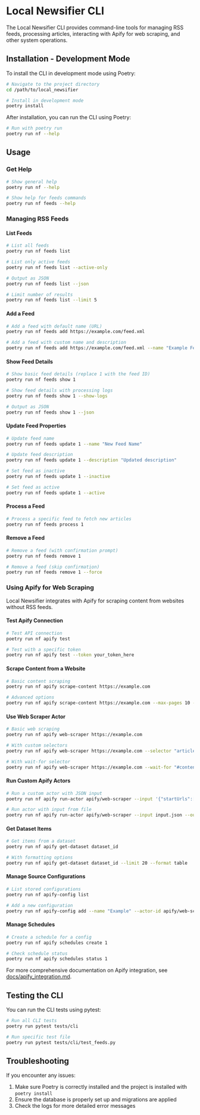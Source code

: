 # Local Newsifier CLI

The Local Newsifier CLI provides command-line tools for managing RSS feeds, processing articles, interacting with Apify for web scraping, and other system operations.

## Installation - Development Mode

To install the CLI in development mode using Poetry:

```bash
# Navigate to the project directory
cd /path/to/local_newsifier

# Install in development mode
poetry install
```

After installation, you can run the CLI using Poetry:

```bash
# Run with poetry run
poetry run nf --help
```

## Usage

### Get Help

```bash
# Show general help
poetry run nf --help

# Show help for feeds commands
poetry run nf feeds --help
```

### Managing RSS Feeds

#### List Feeds

```bash
# List all feeds
poetry run nf feeds list

# List only active feeds
poetry run nf feeds list --active-only

# Output as JSON
poetry run nf feeds list --json

# Limit number of results
poetry run nf feeds list --limit 5
```

#### Add a Feed

```bash
# Add a feed with default name (URL)
poetry run nf feeds add https://example.com/feed.xml

# Add a feed with custom name and description
poetry run nf feeds add https://example.com/feed.xml --name "Example Feed" --description "An example RSS feed"
```

#### Show Feed Details

```bash
# Show basic feed details (replace 1 with the feed ID)
poetry run nf feeds show 1

# Show feed details with processing logs
poetry run nf feeds show 1 --show-logs

# Output as JSON
poetry run nf feeds show 1 --json
```

#### Update Feed Properties

```bash
# Update feed name
poetry run nf feeds update 1 --name "New Feed Name"

# Update feed description
poetry run nf feeds update 1 --description "Updated description"

# Set feed as inactive
poetry run nf feeds update 1 --inactive

# Set feed as active
poetry run nf feeds update 1 --active
```

#### Process a Feed

```bash
# Process a specific feed to fetch new articles
poetry run nf feeds process 1
```

#### Remove a Feed

```bash
# Remove a feed (with confirmation prompt)
poetry run nf feeds remove 1

# Remove a feed (skip confirmation)
poetry run nf feeds remove 1 --force
```

### Using Apify for Web Scraping

Local Newsifier integrates with Apify for scraping content from websites without RSS feeds.

#### Test Apify Connection

```bash
# Test API connection
poetry run nf apify test

# Test with a specific token
poetry run nf apify test --token your_token_here
```

#### Scrape Content from a Website

```bash
# Basic content scraping
poetry run nf apify scrape-content https://example.com

# Advanced options
poetry run nf apify scrape-content https://example.com --max-pages 10 --max-depth 2 --output results.json
```

#### Use Web Scraper Actor

```bash
# Basic web scraping
poetry run nf apify web-scraper https://example.com

# With custom selectors
poetry run nf apify web-scraper https://example.com --selector "article a" --output results.json

# With wait-for selector
poetry run nf apify web-scraper https://example.com --wait-for "#content .loaded"
```

#### Run Custom Apify Actors

```bash
# Run a custom actor with JSON input
poetry run nf apify run-actor apify/web-scraper --input '{"startUrls":[{"url":"https://example.com"}]}'

# Run actor with input from file
poetry run nf apify run-actor apify/web-scraper --input input.json --output results.json
```

#### Get Dataset Items

```bash
# Get items from a dataset
poetry run nf apify get-dataset dataset_id

# With formatting options
poetry run nf apify get-dataset dataset_id --limit 20 --format table
```

#### Manage Source Configurations

```bash
# List stored configurations
poetry run nf apify-config list

# Add a new configuration
poetry run nf apify-config add --name "Example" --actor-id apify/web-scraper --source-type news --schedule "0 8 * * *" --input input.json
```

#### Manage Schedules

```bash
# Create a schedule for a config
poetry run nf apify schedules create 1

# Check schedule status
poetry run nf apify schedules status 1
```

For more comprehensive documentation on Apify integration, see [docs/apify_integration.md](docs/apify_integration.md).

## Testing the CLI

You can run the CLI tests using pytest:

```bash
# Run all CLI tests
poetry run pytest tests/cli

# Run specific test file
poetry run pytest tests/cli/test_feeds.py
```

## Troubleshooting

If you encounter any issues:

1. Make sure Poetry is correctly installed and the project is installed with `poetry install`
2. Ensure the database is properly set up and migrations are applied
3. Check the logs for more detailed error messages
